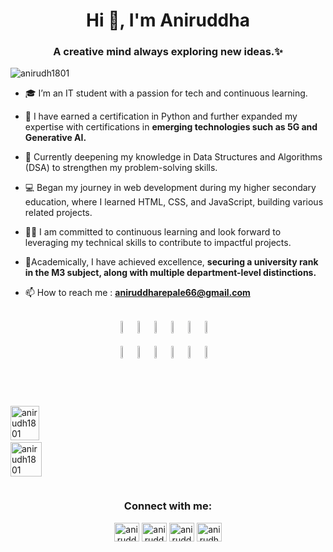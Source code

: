 <h1 align="center">Hi 👋, I'm Aniruddha</h1>
<h3 align="center">A creative mind always exploring new ideas.✨</h3>

<p align="left"> <img src="https://komarev.com/ghpvc/?username=anirudh1801&label=Profile%20views&color=0e75b6&style=flat" alt="anirudh1801" /> </p>

- 🎓 I’m an IT student with a passion for tech and continuous learning.

- 🏅 I have earned a certification in Python and further expanded my expertise with certifications in **emerging technologies such as 5G and Generative AI.**

- 🌱 Currently deepening my knowledge in Data Structures and Algorithms (DSA) to strengthen my problem-solving skills.

- 💻 Began my journey in web development during my higher secondary education, where I learned HTML, CSS, and JavaScript, building various related projects.

- 👨‍💻 I am committed to continuous learning and look forward to leveraging my technical skills to contribute to impactful projects.
  
- 🏫Academically, I have achieved excellence, **securing a university rank in the M3 subject, along with multiple department-level distinctions.**

- 📫 How to reach me : **aniruddharepale66@gmail.com**
<br><br>
<div style="display: flex; flex-direction: column; align-items: center; gap: 20px;">
  <div style="display: flex; flex-wrap: wrap; justify-content: center; gap: 10px;">
    <img width="10%" src="https://www.vectorlogo.zone/logos/w3_html5/w3_html5-ar21.svg">
    <img width="10%" src="https://www.vectorlogo.zone/logos/javascript/javascript-ar21.svg">
    <img width="10%" src="https://www.vectorlogo.zone/logos/w3_css/w3_css-ar21.svg">
    <img width="10%" src="https://www.vectorlogo.zone/logos/java/java-ar21.svg">
    <img width="10%" src="https://www.vectorlogo.zone/logos/python/python-ar21.svg">
    <img width="10%" src="https://www.vectorlogo.zone/logos/json/json-ar21.svg">
  </div>
  <div style="display: flex; flex-wrap: wrap; justify-content: center; gap: 10px;">
    <img width="10%" src="https://www.vectorlogo.zone/logos/mysql/mysql-ar21.svg">
    <img width="10%" src="https://www.vectorlogo.zone/logos/sqlite/sqlite-ar21.svg">
    <img width="10%" src="https://www.vectorlogo.zone/logos/mongodb/mongodb-ar21.svg">
    <img width="10%" src="https://www.vectorlogo.zone/logos/nodejs/nodejs-ar21.svg">
    <img width="10%" src="https://www.vectorlogo.zone/logos/php/php-ar21.svg">
    <img width="10%" src="https://www.vectorlogo.zone/logos/reactjs/reactjs-ar21.svg">
  </div>
</div>




<br><br>

<div style="display: flex; justify-content: space-between; align-items: center; width: 100%; gap: 10px;">
  <p><img src="https://github-readme-stats.vercel.app/api?username=anirudh1801&show_icons=true&locale=en" alt="anirudh1801" width="46%" /> &nbsp&nbsp&nbsp
  <img src="https://github-readme-streak-stats.herokuapp.com/?user=anirudh1801&" alt="anirudh1801" width="48%" /></p>
</div>





<h3 align="center">Connect with me:</h3>
<p align="center">
<a href="https://www.linkedin.com/in/aniruddha-repale-768576259/" target="blank"><img align="center" src="https://raw.githubusercontent.com/rahuldkjain/github-profile-readme-generator/master/src/images/icons/Social/linked-in-alt.svg" alt="aniruddha_repale" height="30" width="40" /></a>
<a href="https://instagram.com/aniruddha_repale" target="blank"><img align="center" src="https://raw.githubusercontent.com/rahuldkjain/github-profile-readme-generator/master/src/images/icons/Social/instagram.svg" alt="aniruddha_repale" height="30" width="40" /></a>
<a href="https://www.youtube.com/@aniruddharepale" target="blank"><img align="center" src="https://raw.githubusercontent.com/rahuldkjain/github-profile-readme-generator/master/src/images/icons/Social/youtube.svg" alt="aniruddha repale" height="30" width="40" /></a>
<a href="https://twitter.com/anirudh_1801" target="blank"><img align="center" src="https://raw.githubusercontent.com/rahuldkjain/github-profile-readme-generator/master/src/images/icons/Social/twitter.svg" alt="anirudh_1801" height="30" width="40" /></a>
</p>
